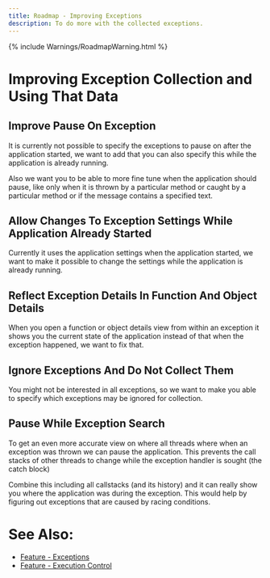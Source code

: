 ```yaml
---
title: Roadmap - Improving Exceptions
description: To do more with the collected exceptions.
---
```

{% include Warnings/RoadmapWarning.html %}

# Improving Exception Collection and Using That Data

## Improve Pause On Exception
It is currently not possible to specify the exceptions to pause on after the application started, we want to add that you can also specify this while the application is already running.

Also we want you to be able to more fine tune when the application should pause, like only when it is thrown by a particular method or caught by a particular method or if the message contains a specified text.

## Allow Changes To Exception Settings While Application Already Started
Currently it uses the application settings when the application started, we want to make it possible to change the settings while the application is already running.

## Reflect Exception Details In Function And Object Details 
When you open a function or object details view from within an exception it shows you the current state of the application instead of that when the exception happened, we want to fix that.

## Ignore Exceptions And Do Not Collect Them
You might not be interested in all exceptions, so we want to make you able to specify which exceptions may be ignored for collection.

## Pause While Exception Search
To get an even more accurate view on where all threads where when an exception was thrown we can pause the application.
This prevents the call stacks of other threads to change while the exception handler is sought (the catch block)

Combine this including all callstacks (and its history) and it can really show you where the application was during the exception. This would help by figuring out exceptions that are caused by racing conditions.


# See Also:
- [Feature - Exceptions](../features/Exceptions.md)
- [Feature - Execution Control](../features/ApplicationInstanceExecutionControl.md)